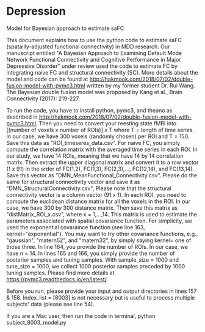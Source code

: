 # Depression
Model for Bayesian approach to estimate saFC

This document explains how to use the python code to estimate saFC (spatailly-adjusted functional connectivity) in MDD research. 
Our manuscript entitled "A Bayesian Approach to Examining Default Mode Network Functional Connectivity and Cognitive Performance 
in Major Depressive Disorder" under review used the code to estimate FC by integrating naive FC and structural connectivity (SC). 
More details about the model and code can be found at http://hakmook.com/2018/07/02/double-fusion-model-with-pymc3.html 
written by my former student Dr. Rui Wang. The Bayesian double fusion model was proposed by Kang et al., Brain Connectivity (2017): 219-227. 

To run the code, you have to install python, pymc3, and theano as described in http://hakmook.com/2018/07/02/double-fusion-model-with-pymc3.html.
Then you need to convert your reesting state fMRI into [(number of voxels x number of ROIs)] x T where T = length of time series. 
In our case, we have 300 voxels (randomly chosen) per ROI and T = 150. Save this data as "ROI_timeseres_data.csv". 
For naive FC, you simply compute the correlation matrix with the averaged time series in each ROI. In our study, we have 14 ROIs, 
meaning that we have 14 by 14 correlation matrix. Then extract the upper diagonal matrix and convert it to a row vector (1 x 91) 
in the order of FC(1,2), FC(1,3), FC(2,3),..., FC(12,14), and FC(13,14). Save this vector as "DMN_MeanFunctional_Connectivity.csv". 
Please do the same for structural connectivity vector and save it as "DMN_StructuralConnectivity.csv", Please note that the structural 
connectivity vector is a column vector (91 x 1).
In each ROI, you need to compute the euclidean distance matrix for all the voxels in the ROI. In our case, we have 300 by 300 
distance matrix. Then save this matrix as "distMatrix_ROI_x.csv", where x = 1,...,14. This matrix is used to estimate the parameters 
associated with spatial covariance function. For simplicity, we used the exponential covaraince function 
(see line 163, kernel="exponential"). You may want to try other covariance functions, e.g., "gaussian", "matern52", and "matern32", 
by simply saying kernel= one of those three.
In line 164, you provide the number of ROIs. In our case, we have n = 14.
In lines 165 and 166, you simply provide the number of posterior samples and tuning samples. With sample_size = 1000 and tune_size = 1000, 
we collect 1000 posterior samples preceded by 1000 tuning samples. Please find more details at https://pymc3.readthedocs.io/en/latest/.

Before you run, please provide your input and output directories in lines 157 & 158. Index_list = [8003] is not necessary 
but is useful to process multiple subjects' data (please see line 54).

If you are a Mac user, then run the code in terminal,
python subject_8003_model.py

